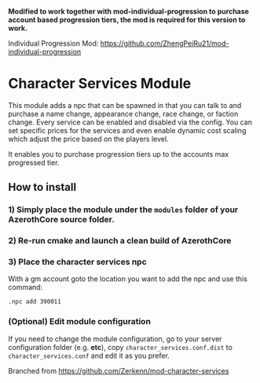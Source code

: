 **Modified to work together with mod-individual-progression to purchase account based progression tiers, the mod is required for this version to work.**

Individual Progression Mod: https://github.com/ZhengPeiRu21/mod-individual-progression



# Character Services Module

This module adds a npc that can be spawned in that you can talk to and purchase a name change, appearance change, race change, or faction change. Every service can be enabled and disabled via the config. You can set specific prices for the services and even enable dynamic cost scaling which adjust the price based on the players level.

It enables you to purchase progression tiers up to the accounts max progressed tier.

## How to install

### 1) Simply place the module under the `modules` folder of your AzerothCore source folder.

### 2) Re-run cmake and launch a clean build of AzerothCore

### 3) Place the character services npc

With a gm account goto the location you want to add the npc and use this command:

```
.npc add 390011
```

### (Optional) Edit module configuration

If you need to change the module configuration, go to your server configuration folder (e.g. **etc**), copy `character_services.conf.dist` to `character_services.conf` and edit it as you prefer.

Branched from https://github.com/Zerkenn/mod-character-services
